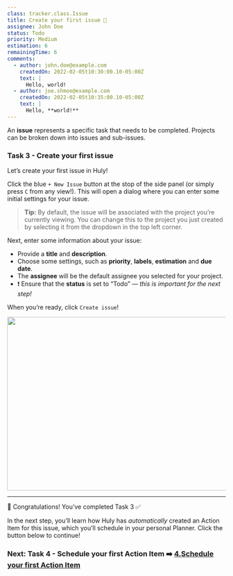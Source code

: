 ```yaml
---
class: tracker.class.Issue
title: Create your first issue 📝
assignee: John Doe
status: Todo
priority: Medium
estimation: 6
remainingTime: 6
comments:
  - author: john.doe@example.com
    createdOn: 2022-02-05t10:30:00.10-05:00Z
    text: |
      Hello, world!
  - author: joe.shmoe@example.com
    createdOn: 2022-02-05t10:35:00.10-05:00Z
    text: |
      Hello, **world!**
---
```

An **issue** represents a specific task that needs to be completed. Projects can be broken down into issues and sub-issues.

### Task 3 - Create your first issue

Let’s create your first issue in Huly!

Click the blue `+ New Issue` button at the stop of the side panel (or simply press `C` from any view!). This will open a dialog where you can enter some initial settings for your issue.

> **Tip:** By default, the issue will be associated with the project you’re currently viewing. You can change this to the project you just created by selecting it from the dropdown in the top left corner.

Next, enter some information about your issue:

* Provide a **title** and **description**.
* Choose some settings, such as **priority**, **labels**, **estimation** and **due date**.
* The **assignee** will be the default assignee you selected for your project.
* ❗ Ensure that the **status** is set to “Todo” — *this is important for the next step!*

When you’re ready, click `Create issue`!

<img src="../../files/onboarding-create-issue.gif" width="640" height="400"/>

---

🎉 Congratulations! You’ve completed Task 3 ✅

In the next step, you’ll learn how Huly has *automatically* created an Action Item for this issue, which you’ll schedule in your personal Planner. Click the button below to continue!

### Next: Task 4 - Schedule your first Action Item ➡️  [4.Schedule your first Action Item](1.Welcome%20to%20Huly/4.Schedule%20your%20first%20Action%20Item.md)
